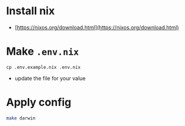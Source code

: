 # Install nix

- [https://nixos.org/download.html](https://nixos.org/download.html)

# Make `.env.nix`

```
cp .env.example.nix .env.nix
```
- update the file for your value

# Apply config

```sh
make darwin
```
